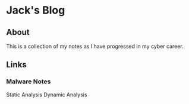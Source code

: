 # Jack's Blog
## About
This is a collection of my notes as I have progressed in my cyber career. 

## Links
### Malware Notes
Static Analysis 
Dynamic Analysis 

